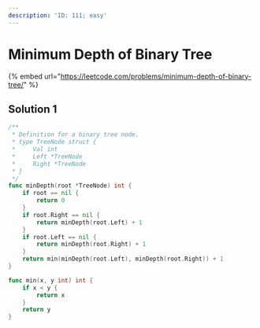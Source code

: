 ```yaml
---
description: 'ID: 111; easy'
---
```


# Minimum Depth of Binary Tree

{% embed url="https://leetcode.com/problems/minimum-depth-of-binary-tree/" %}

## Solution 1

```go
/**
 * Definition for a binary tree node.
 * type TreeNode struct {
 *     Val int
 *     Left *TreeNode
 *     Right *TreeNode
 * }
 */
func minDepth(root *TreeNode) int {
    if root == nil {
        return 0
    }
    if root.Right == nil {
        return minDepth(root.Left) + 1
    }
    if root.Left == nil {
        return minDepth(root.Right) + 1
    }
    return min(minDepth(root.Left), minDepth(root.Right)) + 1
}

func min(x, y int) int {
    if x < y {
        return x
    }
    return y
}
```

